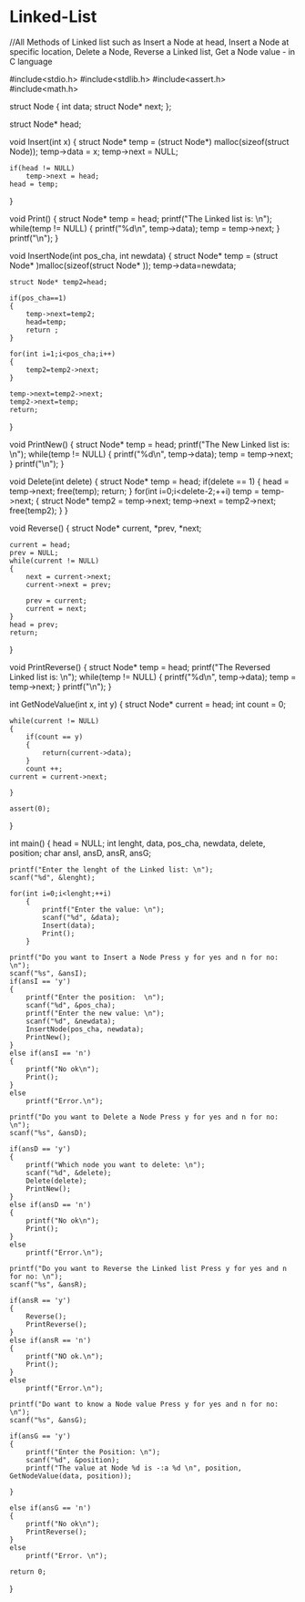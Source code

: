 # Linked-List
//All Methods of Linked list such as Insert a Node at head, Insert a Node at specific location, Delete a Node, Reverse a Linked list, Get a Node value - in C language 

#include<stdio.h>
#include<stdlib.h>
#include<assert.h>
#include<math.h>

struct Node
{
    int data;
    struct Node* next;
};

struct Node* head;

void Insert(int x)
{
    struct Node* temp = (struct Node*) malloc(sizeof(struct Node));
    temp->data = x;
    temp->next = NULL;

    if(head != NULL)
        temp->next = head;
    head = temp;
}

void Print()
{
    struct Node* temp = head;
    printf("The Linked list is: \n");
    while(temp != NULL)
    {
        printf("%d\n", temp->data);
        temp = temp->next;
    }
    printf("\n");
}

void InsertNode(int pos_cha, int newdata)
{
    struct Node* temp = (struct Node* )malloc(sizeof(struct Node* ));
    temp->data=newdata;    

    struct Node* temp2=head;
    
    if(pos_cha==1)
    {
        temp->next=temp2;
        head=temp;
        return ;
    }
        
    for(int i=1;i<pos_cha;i++)
    {
        temp2=temp2->next;
    }

    temp->next=temp2->next;
    temp2->next=temp;
    return;
}

void PrintNew()
{
    struct Node* temp = head;
    printf("The New Linked list is: \n");
    while(temp != NULL)
    {
        printf("%d\n", temp->data);
        temp = temp->next;
    }
    printf("\n");
}

void Delete(int delete)
{
    struct Node* temp = head;
    if(delete == 1)
    {
        head = temp->next;
        free(temp);
        return;
    }
    for(int i=0;i<delete-2;++i)
        temp = temp->next;
    {
        struct Node* temp2 = temp->next;
        temp->next = temp2->next;
        free(temp2);
    }
}

void Reverse()
{
    struct Node* current, *prev, *next;

    current = head;
    prev = NULL;
    while(current != NULL)
    {
        next = current->next;
        current->next = prev;

        prev = current;
        current = next;
    }
    head = prev;
    return;
}

void PrintReverse()
{
    struct Node* temp = head;
    printf("The Reversed Linked list is: \n");
    while(temp != NULL)
    {
        printf("%d\n", temp->data);
        temp = temp->next;
    }
    printf("\n");
}

int GetNodeValue(int x, int y)
{
    struct Node* current = head;
    int count = 0;

    while(current != NULL)
    {
        if(count == y)
        {
            return(current->data);
        }
        count ++;
    current = current->next;

    }
    
    assert(0);
}

int main()
{
    head = NULL;
    int lenght, data, pos_cha, newdata, delete, position;
    char ansI, ansD, ansR, ansG;

    printf("Enter the lenght of the Linked list: \n");
    scanf("%d", &lenght);

    for(int i=0;i<lenght;++i)
        {
            printf("Enter the value: \n");
            scanf("%d", &data);
            Insert(data);
            Print();
        }

    printf("Do you want to Insert a Node Press y for yes and n for no: \n"); 
    scanf("%s", &ansI); 
    if(ansI == 'y')
    {
        printf("Enter the position:  \n");
        scanf("%d", &pos_cha);
        printf("Enter the new value: \n");
        scanf("%d", &newdata);
        InsertNode(pos_cha, newdata);
        PrintNew();
    }
    else if(ansI == 'n')
    {  
        printf("No ok\n");
        Print();
    }
    else
        printf("Error.\n");

    printf("Do you want to Delete a Node Press y for yes and n for no: \n");
    scanf("%s", &ansD);

    if(ansD == 'y')
    {
        printf("Which node you want to delete: \n");
        scanf("%d", &delete);
        Delete(delete);
        PrintNew();
    }
    else if(ansD == 'n')
    {
        printf("No ok\n");
        Print();
    }
    else
        printf("Error.\n");

    printf("Do you want to Reverse the Linked list Press y for yes and n for no: \n");
    scanf("%s", &ansR);

    if(ansR == 'y')
    {
        Reverse();
        PrintReverse();
    }
    else if(ansR == 'n')
    {
        printf("NO ok.\n");
        Print();
    }
    else 
        printf("Error.\n");

    printf("Do want to know a Node value Press y for yes and n for no: \n");
    scanf("%s", &ansG);

    if(ansG == 'y')
    {
        printf("Enter the Position: \n");
        scanf("%d", &position);
        printf("The value at Node %d is -:a %d \n", position, GetNodeValue(data, position));
       
    }

    else if(ansG == 'n')
    {
        printf("No ok\n");
        PrintReverse();
    }
    else
        printf("Error. \n");
        
    return 0;
}
